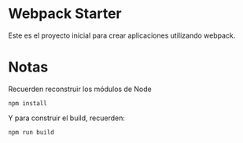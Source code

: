 # Webpack Starter

Este es el proyecto inicial para crear
aplicaciones utilizando webpack.

# Notas
Recuerden reconstruir los módulos de Node

```
npm install
```
Y para construir el build, recuerden:
```
npm run build
```